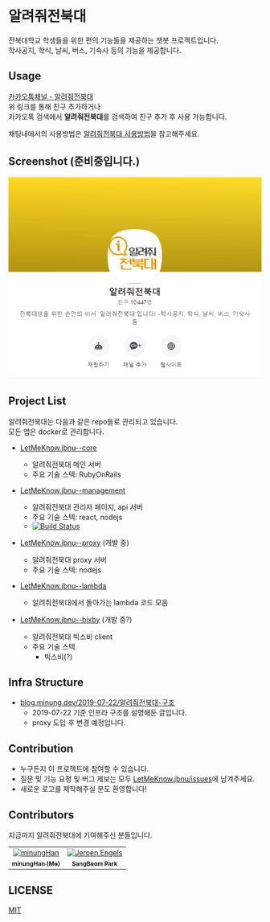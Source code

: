 # 알려줘전북대

전북대학교 학생들을 위한 편의 기능들을 제공하는 챗봇 프로젝트입니다.  
학사공지, 학식, 날씨, 버스, 기숙사 등의 기능을 제공합니다.

## Usage

[카카오톡채널 - 알려줘전북대](http://pf.kakao.com/_LffxoM)  
위 링크를 통해 친구 추가하거나  
카카오톡 검색에서 **알려줘전북대**를 검색하여 친구 추가 후 사용 가능합니다.

채팅내에서의 사용방법은 [알려줘전북대 사용방법](http://pf.kakao.com/_LffxoM/1738089)을 참고해주세요.

## Screenshot (준비중입니다.)

![logo](assets/main.png)

## Project List

알려줘전북대는 다음과 같은 repo들로 관리되고 있습니다.  
모든 앱은 docker로 관리합니다.

- [LetMeKnow.jbnu--core](https://github.com/hmu332233/LetMeKnow.jbnu--core)
  - 알려줘전북대 메인 서버
  - 주요 기술 스텍: RubyOnRails

- [LetMeKnow.jbnu--management](https://github.com/hmu332233/LetMeKnow.jbnu--management)
  - 알려줘전북대 관리자 페이지, api 서버
  - 주요 기술 스텍: react, nodejs
  - [![Build Status](https://travis-ci.org/hmu332233/LetMeKnow.jbnu-management.svg?branch=develop)](https://travis-ci.org/hmu332233/LetMeKnow.jbnu-management)

- [LetMeKnow.jbnu--proxy](https://github.com/hmu332233/LetMeKnow.jbnu--proxy) (개발 중)
  - 알려줘전북대 proxy 서버
  - 주요 기술 스텍: nodejs

- [LetMeKnow.jbnu--lambda](https://github.com/hmu332233/LetMeKnow.jbnu--lambda)
  - 알려줘전북대에서 돌아가는 lambda 코드 모음

- [LetMeKnow.jbnu--bixby](https://github.com/hmu332233/LetMeKnow.jbnu--bixby) (개발 중?)
  - 알려줘전북대 빅스비 client
  - 주요 기술 스텍
    - 빅스비(?)


## Infra Structure

- [blog.minung.dev/2019-07-22/알려줘전북대-구조](https://blog.minung.dev/2019-07-22/%EC%95%8C%EB%A0%A4%EC%A4%98%EC%A0%84%EB%B6%81%EB%8C%80-%EA%B5%AC%EC%A1%B0)
  - 2019-07-22 기준 인프라 구조를 설명해둔 글입니다.
  - proxy 도입 후 변경 예정입니다.


## Contribution

- 누구든지 이 프로젝트에 참여할 수 있습니다.
- 질문 및 기능 요청 및 버그 제보는 모두 [LetMeKnow.jbnu/issues](https://github.com/hmu332233/LetMeKnow.jbnu/issues)에 남겨주세요.
- 새로운 로고를 제작해주실 분도 환영합니다!


## Contributors

지금까지 알려줘전북대에 기여해주신 분들입니다.

<!-- prettier-ignore -->
<table>
  <tr>
    <td align="center"><a href="https://github.com/hmu332233"><img src="https://avatars1.githubusercontent.com/u/10302969?s=400&v=4" width="100px;" alt="minungHan"/><br /><sub><b>minungHan (Me)</b></sub></a></td>
    <td align="center"><a href="https://github.com/fdsfdsg"><img src="https://avatars3.githubusercontent.com/u/43921054?s=400&v=4" width="100px;" alt="Jeroen Engels"/><br /><sub><b>SangBeom Park</b></sub></a><br /></td>
  </tr>
</table>

## LICENSE

[MIT](https://github.com/hmu332233/LetMeKnow.jbnu/blob/master/LICENSE)
